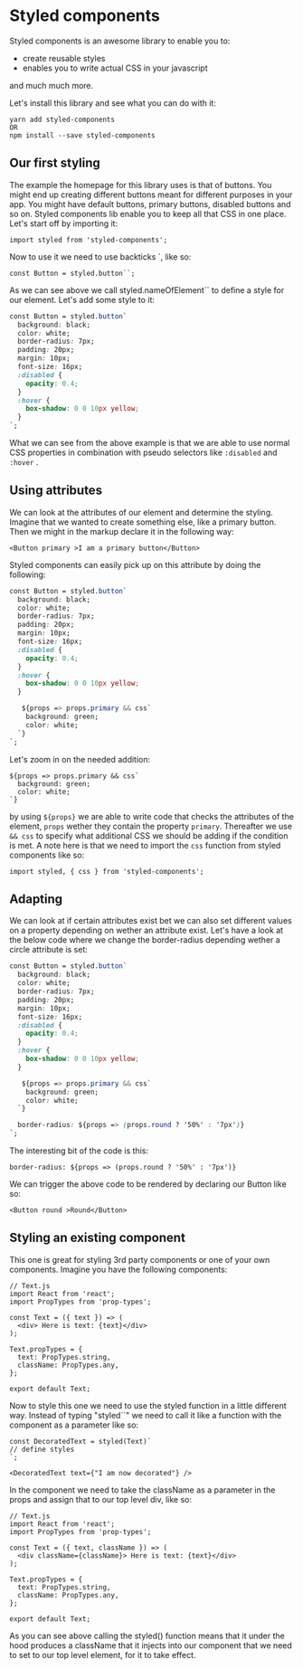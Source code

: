 # Styled components

Styled components is an awesome library to enable you to:

* create reusable styles
* enables you to write actual CSS in your javascript

and much much more.

Let's install this library and see what you can do with it:

```
yarn add styled-components 
OR
npm install --save styled-components
```

## Our first styling

The example the homepage for this library uses is that of buttons. You might end up creating different buttons meant for different purposes in your app. You might have default buttons, primary buttons, disabled buttons and so on. Styled components lib enable you to keep all that CSS in one place. Let's start off by importing it:

```
import styled from 'styled-components';
```

Now to use it we need to use backticks \`, like so:

    const Button = styled.button``;

As we can see above we call styled.nameOfElement\`\` to define a style for our element. Let's add some style to it:

```css
const Button = styled.button`
  background: black;
  color: white;
  border-radius: 7px;
  padding: 20px;
  margin: 10px;
  font-size: 16px;
  :disabled {
    opacity: 0.4;
  }
  :hover {
    box-shadow: 0 0 10px yellow;
  }
`;
```

What we can see from the above example is that we are able to use normal CSS properties in combination with pseudo selectors like `:disabled` and `:hover` .

## Using attributes

We can look at the attributes of our element and determine the styling. Imagine that we wanted to create something else, like a primary button. Then we might in the markup declare it in the following way:

```
<Button primary >I am a primary button</Button>
```

Styled components can easily pick up on this attribute by doing the following:

```css
const Button = styled.button`
  background: black;
  color: white;
  border-radius: 7px;
  padding: 20px;
  margin: 10px;
  font-size: 16px;
  :disabled {
    opacity: 0.4;
  }
  :hover {
    box-shadow: 0 0 10px yellow;
  }

   ${props => props.primary && css`
    background: green;
    color: white;
  `}
`;
```

Let's zoom in on the needed addition:

    ${props => props.primary && css`
      background: green;
      color: white;
    `}

by using `${props}` we are able to write code that checks the attributes of the element, `props` wether they contain the property `primary`. Thereafter we use `&& css` to specify what additional CSS we should be adding if the condition is met. A note here is that we need to import the `css` function from styled components like so:

```
import styled, { css } from 'styled-components';
```

## Adapting

We can look at if certain attributes exist bet we can also set different values on a property depending on wether an attribute exist. Let's have a look at the below code where we change the border-radius depending wether a circle attribute is set:

```css
const Button = styled.button`
  background: black;
  color: white;
  border-radius: 7px;
  padding: 20px;
  margin: 10px;
  font-size: 16px;
  :disabled {
    opacity: 0.4;
  }
  :hover {
    box-shadow: 0 0 10px yellow;
  }

   ${props => props.primary && css`
    background: green;
    color: white;
  `}

  border-radius: ${props => (props.round ? '50%' : '7px')}
`;
```

The interesting bit of the code is this:

```
border-radius: ${props => (props.round ? '50%' : '7px')}
```

We can trigger the above code to be rendered by declaring our Button like so:

```
<Button round >Round</Button>
```

## Styling an existing component

This one is great for styling 3rd party components or one of your own components. Imagine you have the following components:

```
// Text.js
import React from 'react';
import PropTypes from 'prop-types';

const Text = ({ text }) => (
  <div> Here is text: {text}</div>
);

Text.propTypes = {
  text: PropTypes.string,
  className: PropTypes.any,
};

export default Text;
```

Now to style this one we need to use the styled function in a little different way. Instead of typing "styled\`\`" we need to call it like a function with the component as a parameter like so:

    const DecoratedText = styled(Text)`
    // define styles
    `;

    <DecoratedText text={"I am now decorated"} />

In the component we need to take the className as a parameter in the props and assign that to our top level div, like so:

```
// Text.js
import React from 'react';
import PropTypes from 'prop-types';

const Text = ({ text, className }) => (
  <div className={className}> Here is text: {text}</div>
);

Text.propTypes = {
  text: PropTypes.string,
  className: PropTypes.any,
};

export default Text;
```

As you can see above calling the styled\(\) function means that it under the hood produces a className that it injects into our component that we need to set to our top level element, for it to take effect.

